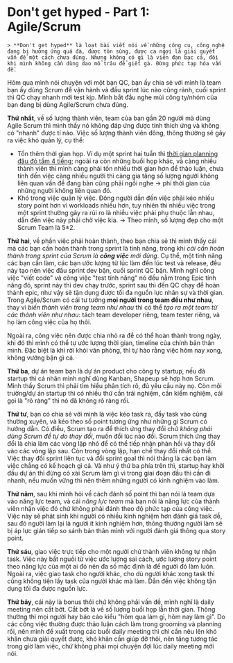 # Don't get hyped - Part 1: Agile/Scrum

    > **Don't get hyped** là loạt bài viết nói về những công cụ, công nghệ đang bị hưởng ứng quá đà, được tôn sùng, được ca ngợi là giải quyết vấn đề một cách chưa đúng. Nhưng không có gì là viên đạn bạc cả, đôi khi mình không cần dùng dao mổ trâu để giết gà. Đừng phức tạp hóa vấn đề.

Hôm qua mình nói chuyện với một bạn QC, bạn ấy chia sẻ với mình là team bạn ấy dùng Scrum để vận hành và đầu sprint lúc nào cũng rảnh, cuối sprint thì QC chạy nhanh mới test kịp. Mình bắt đầu nghe mùi công ty/nhóm của bạn đang bị dùng Agile/Scrum chưa đúng.

**Thứ nhất**, về số lượng thành viên, team của bạn gần 20 người mà dùng Agile Scrum thì mình thấy nó không đáp ứng được tính thích ứng và không có "nhanh" được tí nào. Việc số lượng thành viên đông, thông thường sẽ gây ra việc khó quản lý, cụ thể:

- Tốn thêm thời gian họp. Ví dụ một sprint hai tuần thì [thời gian planning đâu đó tầm 4 tiếng](https://www.wrike.com/scrum-guide/faq/what-is-sprint-planning-timebox/); ngoài ra còn những buổi họp khác, và càng nhiều thành viên thì mình càng phải tốn nhiều thời gian hơn để thảo luận, chưa tính đến việc càng nhiều người thì càng gia tăng số lượng người không liên quan vấn đề đang bàn cũng phải ngồi nghe -> phí thời gian của những người không liên quan đó.
- Khó trong việc quản lý việc. Đông người dẫn đến việc phải kéo nhiều story point hơn vì workloads nhiều hơn, tuy nhiên thì nhiều việc trong một sprint thường gây ra rủi ro là nhiều việc phải phụ thuộc lẫn nhau, dẫn đến việc này phải chờ việc kia.
-> Theo mình, số lượng đẹp cho một Scrum Team là 5±2.

**Thứ hai**, về phần việc phải hoàn thành, theo bạn chia sẻ thì mình thấy cái mà các bạn cần hoàn thành trong sprint là tính năng, trong khi *cái cần hoàn thành trong sprint của Scrum là **công việc** mới đúng*. Cụ thể, một tính năng các bạn cần làm, các bạn ước lượng từ lúc làm đến lúc test và release, đều này tạo nên việc đầu sprint dev bận, cuối sprint QC bận. Mình nghĩ công việc "viết code" và công việc "test tính năng" nó đều nằm trong Epic tính năng đó, sprint này thì dev chạy trước, sprint sau thì đến QC chạy để hoàn thành epic, như vậy sẽ tận dụng được tối đa nguồn lực nhân sự và thời gian. Trong Agile/Scrum có cái tư tưởng **mọi người trong team đều như nhau**, thay vì *biến thành viên trong team như nhau* thì có thể *tạo ra một team từ các thành viên như nhau*: tách team developer riêng, team tester riêng, và họ làm công việc của họ thôi.

Ngoài ra, công việc nên được chia nhỏ ra để có thể hoàn thành trong ngày, khi đó thì mình có thể tự ước lượng thời gian, timeline của chính bản thân mình. Đặc biệt là khi rời khỏi văn phòng, thì tự hào rằng việc hôm nay xong, không vướng bận gì cả.

**Thứ ba**, dự án team bạn là dự án product cho công ty startup, nếu đã startup thì cá nhân mình nghĩ dùng Kanban, Shapeup sẽ hợp hơn Scrum. Mình thấy Scrum thì phải tìm hiểu phân tích rõ, đủ yêu cầu này nọ. Còn môi trường/dự án startup thì có nhiều thứ cần trải nghiệm, cần kiểm nghiệm, cái gọi là "rõ ràng" thì nó đã không rõ ràng rồi.

**Thứ tư**, bạn có chia sẻ với mình là việc kéo task ra, đẩy task vào cũng thường xuyên, và kéo theo số point tương ứng như những gì Scrum có hướng dẫn. Có điều, Scrum tạo ra để thích ứng thay đổi chứ *không phải dùng Scrum để tự do thay đổi*, muốn đổi lúc nào đổi. Scrum thích ứng thay đổi là chia làm các vòng lặp nhỏ để có thể tiếp nhận phản hồi và thay đổi vào các vòng lặp sau. Còn trong vòng lặp, hạn chế thay đổi nhất có thể. Việc thay đổi sprint liên tục và đổi sprint goal thì nói thẳng là các bạn làm việc chẳng có kế hoạch gì cả. Và như ý thứ ba phía trên thì, startup hay khởi đầu dự án thì đừng có xài Scrum làm gì vì trong giai đoạn đầu thì cần đi nhanh, nếu muốn vững thì nên thêm những người có kinh nghiệm vào làm.

**Thứ năm**, sau khi mình hỏi về cách đánh số point thì bạn nói là team dựa vào năng lực team, và cái *năng lực team* mà bạn nói là năng lực của thành viên nhận việc đó chứ không phải đánh theo độ phức tạp của công việc. Việc này sẽ phát sinh khi người có nhiều kinh nghiệm hơn đánh giá task dễ, sau đó người làm lại là người ít kinh nghiệm hơn, thông thường người làm sẽ bị áp lực gián tiếp so sánh bản thân mình với người đánh giá thông qua story point.

**Thứ sáu**, giao việc trực tiếp cho một người chứ thành viên không tự nhận task. Việc này bắt nguồi từ việc ước lượng sai cách, ước lượng story point theo năng lực của một ai đó nên đa số mặc định là để người đó làm luôn. Ngoài ra, việc giao task cho người khác, cho dù người khác xong task thì cũng không tiện lấy task của người khác mà làm. Dẫn đến việc không tận dụng tối đa được nguồn lực.

**Thứ bảy**, cái này là bonus thôi chứ không phải vấn đề, mình nghĩ là daily meeting nên cắt bớt. Cắt bớt là về số lượng buổi họp lẫn thời gian. Thông thường thì mọi người hay báo cáo kiểu "hôm qua làm gì, hôm nay làm gì". Do các công việc thường được thảo luận cách làm trong grooming và planning rồi, nên mình đề xuất trong các buổi daily meeting thì chỉ cần nêu lên khó khăn chưa giải quyết được, khó khăn cần giúp đỡ thôi, nên tăng tương tác trong giờ làm việc, chứ không phải mọi chuyện đợi lúc daily meeting mới nói.
